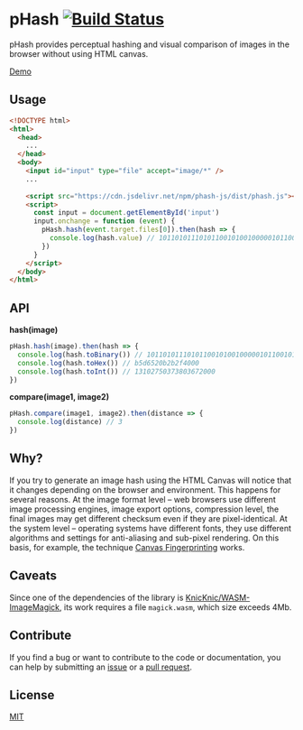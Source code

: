 # pHash [![Build Status](https://travis-ci.org/freearhey/phash-js.svg?branch=master)](https://travis-ci.org/freearhey/phash-js)

pHash provides perceptual hashing and visual comparison of images in the browser without using HTML canvas.

<a href="https://freearhey.github.io/phash-js/demo/index.html" target="_blank">Demo</a>

## Usage

```html
<!DOCTYPE html>
<html>
  <head>
    ...
  </head>
  <body>
    <input id="input" type="file" accept="image/*" />
    ...
  
    <script src="https://cdn.jsdelivr.net/npm/phash-js/dist/phash.js"></script>
    <script>
      const input = document.getElementById('input')
      input.onchange = function (event) {
        pHash.hash(event.target.files[0]).then(hash => {
          console.log(hash.value) // 1011010111010110010100100000101100101011001011110011110111110111
        })
      }
    </script>
  </body>
</html>
```

## API

**hash(image)**

```js
pHash.hash(image).then(hash => {
  console.log(hash.toBinary()) // 1011010111010110010100100000101100101011001011110011110111110111
  console.log(hash.toHex()) // b5d6520b2b2f4000
  console.log(hash.toInt()) // 13102750373803672000
})
```

**compare(image1, image2)**

```js
pHash.compare(image1, image2).then(distance => {
  console.log(distance) // 3
})
```

## Why?

If you try to generate an image hash using the HTML Canvas will notice that it changes depending on the browser and environment. This happens for several reasons. At the image format level – web browsers use different image processing engines, image export options, compression level, the final images may get different checksum even if they are pixel-identical. At the system level – operating systems have different fonts, they use different algorithms and settings for anti-aliasing and sub-pixel rendering. On this basis, for example, the technique [Canvas Fingerprinting](https://browserleaks.com/canvas) works.

## Caveats

Since one of the dependencies of the library is [KnicKnic/WASM-ImageMagick](https://github.com/KnicKnic/WASM-ImageMagick), its work requires a file `magick.wasm`, which size exceeds 4Mb.

## Contribute

If you find a bug or want to contribute to the code or documentation, you can help by submitting an [issue](https://github.com/freearhey/phash-js/issues) or a [pull request](https://github.com/freearhey/phash-js/pulls).

## License

[MIT](http://opensource.org/licenses/MIT)
